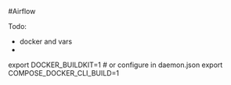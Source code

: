 #Airflow

Todo:
- docker and vars
- 
export DOCKER_BUILDKIT=1 # or configure in daemon.json
export COMPOSE_DOCKER_CLI_BUILD=1

